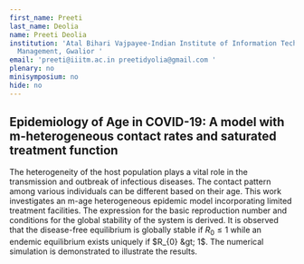 ```yaml
---
first_name: Preeti
last_name: Deolia
name: Preeti Deolia
institution: 'Atal Bihari Vajpayee-Indian Institute of Information Technology and
  Management, Gwalior '
email: 'preeti@iiitm.ac.in preetidyolia@gmail.com '
plenary: no
minisymposium: no
hide: no
---
```


## Epidemiology of Age in COVID-19: A model with m-heterogeneous contact rates and saturated treatment function

 The heterogeneity of the host population plays a vital role in the transmission and outbreak of infectious diseases. The contact pattern among various individuals can be different based on their age. This work investigates an m-age heterogeneous epidemic model incorporating limited treatment facilities. The expression for the basic reproduction number and conditions for the
global stability of the system is derived. It is observed that the disease-free equilibrium is globally stable if $R_{0}\leq 1$ while an endemic equilibrium exists uniquely if $R_{0} &gt; 1$. The numerical simulation is demonstrated to illustrate the results.


